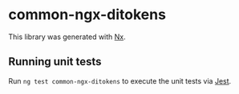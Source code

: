 # common-ngx-ditokens

This library was generated with [Nx](https://nx.dev).

## Running unit tests

Run `ng test common-ngx-ditokens` to execute the unit tests via [Jest](https://jestjs.io).
